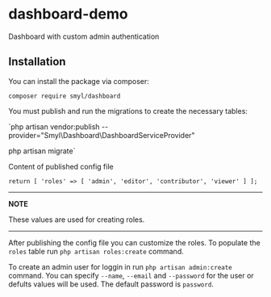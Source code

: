 # dashboard-demo

Dashboard with custom admin authentication

## Installation

You can install the package via composer:

`composer require smyl/dashboard`

You must publish and run the migrations to create the necessary tables:

`php artisan vendor:publish --provider="Smyl\Dashboard\DashboardServiceProvider"

php artisan migrate`

Content of published config file

`return [ 'roles' => [ 'admin', 'editor', 'contributor', 'viewer' ] ];`

---

**NOTE**

These values are used for creating roles.

---

After publishing the config file you can customize the roles. To populate the `roles` table run `php artisan roles:create` command.

To create an admin user for loggin in run `php artisan admin:create` command. You can specify `--name`, `--email` and `--password` for the user or defults values will be used. The default password is `password`.
